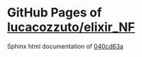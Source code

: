 GitHub Pages of [lucacozzuto/elixir_NF](https://github.com/lucacozzuto/elixir_NF.git)
===
Sphinx html documentation of [040cd63a](https://github.com/lucacozzuto/elixir_NF/tree/040cd63a79907c3b41c03c67958c27b5ca6c78b3)
